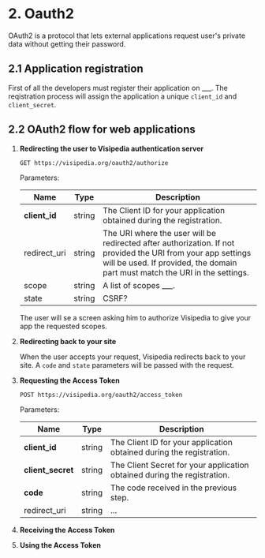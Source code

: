 # 2. Oauth2

OAuth2 is a protocol that lets external applications request user's private data without getting their password.

## 2.1 Application registration
First of all the developers must register their application on ___. The reqistration process will assign the application a unique `client_id` and `client_secret`.

## 2.2 OAuth2 flow for web applications

1. **Redirecting the user to Visipedia authentication server**

   ```
   GET https://visipedia.org/oauth2/authorize
   ```

   Parameters:

   | Name           | Type   | Description |
   | -------------- | ------ | ----------- |
   | **client_id**  | string | The Client ID for your application obtained during the registration. |
   | redirect_uri   | string | The URI where the user will be redirected after authorization. If not provided the URI from your app settings will be used. If provided, the domain part must match the URI in the settings. |
   | scope          | string | A list of scopes ___. |
   | state          | string | CSRF? |

   The user will se a screen asking him to authorize Visipedia to give your app the requested scopes.
2. **Redirecting back to your site**

   When the user accepts your request, Visipedia redirects back to your site. A `code` and `state` parameters will be passed with the request.
3. **Requesting the Access Token**

   ```
   POST https://visipedia.org/oauth2/access_token
   ```

   Parameters:

   | Name              | Type   | Description |
   | ----------------- | ------ | ----------- |
   | **client_id**     | string | The Client ID for your application obtained during the registration. |
   | **client_secret** | string | The Client Secret for your application obtained during the registration. |
   | **code**          | string | The code received in the previous step. |
   | redirect_uri      | string | ... |

4. **Receiving the Access Token**
   
5. **Using the Access Token**
